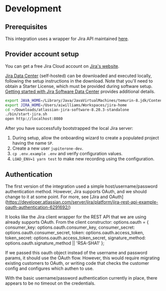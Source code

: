 # Development

## Prerequisites

This integration uses a wrapper for Jira API maintained
[here](https://github.com/jira-node/node-jira-client).

## Provider account setup

You can get a free Jira Cloud account on
[Jira's website](https://www.atlassian.com/software/jira/free).

[Jira Data Center](https://www.atlassian.com/software/jira/download-journey)
(self-hosted) can be downloaded and executed locally, following the setup
instructions in the download. Note that you'll need to obtain a Starter License,
which must be provided during software setup.
[Getting started with Jira Software Data
Center](https://confluence.atlassian.com/enterprise/getting-started-with-jira-software-data-center-948226882.html)
provides additional details.

```sh
export JAVA_HOME=/Library/Java/JavaVirtualMachines/temurin-8.jdk/Contents/Home
export JIRA_HOME=/Users/aiwilliams/Workspaces/jira-home
cd ~/Downloads/atlassian-jira-software-8.20.3-standalone
./bin/start-jira.sh
open http://localhost:8080
```

After you have successfully bootstrapped the local Jira server:

1. During setup, allow the onboarding wizard to create a populated project
   having the name `SP`.
2. Create a new user `jupiterone-dev`.
3. `cp .env.example .env` and verify configuration values.
4. `LOAD_ENV=1 yarn test` to make new recording using the configuration.

## Authentication

The first version of the integration used a simple host/username/password
authentication method. However, Jira supports OAuth, and we should change to it
at some point. For more, see [Jira and OAuth]
(https://developer.atlassian.com/server/jira/platform/jira-rest-api-example-oauth-authentication-6291692/)

It looks like the Jira client wrapper for the REST API that we are using already
supports OAuth. From the client constructor: options.oauth = { consumer_key:
options.oauth.consumer_key, consumer_secret: options.oauth.consumer_secret,
token: options.oauth.access_token, token_secret:
options.oauth.access_token_secret, signature_method:
options.oauth.signature_method || 'RSA-SHA1' };

If we passed this oauth object instead of the username and password params, it
should use the OAuth flow. However, this would require migrating existing
customers to OAuth, or writing code that checks the customer config and
configures which authen to use.

With the basic username/password authentication currently in place, there
appears to be no timeout on the credentials.
